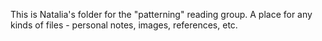 This is Natalia's folder for the "patterning" reading group. A place for any kinds of files - personal notes, images, references, etc.
